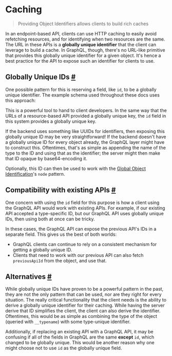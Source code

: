 <h1>Caching</h1><div><blockquote><p>Providing Object Identifiers allows clients to build rich caches</p></blockquote><p>In an endpoint-based API, clients can use HTTP caching to easily avoid refetching resources, and for identifying when two resources are the same. The URL in these APIs is a <strong>globally unique identifier</strong> that the client can leverage to build a cache. In GraphQL, though, there&apos;s no URL-like primitive that provides this globally unique identifier for a given object. It&apos;s hence a best practice for the API to expose such an identifier for clients to use.</p><h2><a class="anchor" name="globally-unique-ids"></a>Globally Unique IDs <a class="hash-link" href="#globally-unique-ids">#</a></h2><p>One possible pattern for this is reserving a field, like <code>id</code>, to be a globally unique identifier. The example schema used throughout these docs uses this approach:</p><div id="r101"><div class="miniGraphiQL" data-reactroot data-reactid="1" data-react-checksum="-1260504911"><div class="query-editor" data-reactid="2"></div><div class="result-window" data-reactid="3"></div></div></div><p>This is a powerful tool to hand to client developers. In the same way that the URLs of a resource-based API provided a globally unique key, the <code>id</code> field in this system provides a globally unique key.</p><p>If the backend uses something like UUIDs for identifiers, then exposing this globally unique ID may be very straightforward! If the backend doesn&apos;t have a globally unique ID for every object already, the GraphQL layer might have to construct this. Oftentimes, that&apos;s as simple as appending the name of the type to the ID and using that as the identifier; the server might then make that ID opaque by base64-encoding it. </p><p>Optionally, this ID can then be used to work with the <a href="/learn/global-object-identification">Global Object Identification</a>&apos;s <code>node</code> pattern.</p><h2><a class="anchor" name="compatibility-with-existing-apis"></a>Compatibility with existing APIs <a class="hash-link" href="#compatibility-with-existing-apis">#</a></h2><p>One concern with using the <code>id</code> field for this purpose is how a client using the GraphQL API would work with existing APIs. For example, if our existing API accepted a type-specific ID, but our GraphQL API uses globally unique IDs, then using both at once can be tricky.</p><p>In these cases, the GraphQL API can expose the previous API&apos;s IDs in a separate field. This gives us the best of both worlds:</p><ul><li>GraphQL clients can continue to rely on a consistent mechanism for getting a globally unique ID.</li><li>Clients that need to work with our previous API can also fetch <code>previousApiId</code> from the object, and use that.</li></ul><h2><a class="anchor" name="alternatives"></a>Alternatives <a class="hash-link" href="#alternatives">#</a></h2><p>While globally unique IDs have proven to be a powerful pattern in the past, they are not the only pattern that can be used, nor are they right for every situation. The really critical functionality that the client needs is the ability to derive a globally unique identifier for their caching. While having the server derive that ID simplifies the client, the client can also derive the identifier. Oftentimes, this would be as simple as combining the type of the object (queried with <code>__typename</code>) with some type-unique identifier.</p><p>Additionally, if replacing an existing API with a GraphQL API, it may be confusing if all of the fields in GraphQL are the same <strong>except</strong> <code>id</code>, which changed to be globally unique. This would be another reason why one might choose not to use <code>id</code> as the globally unique field.</p></div>
